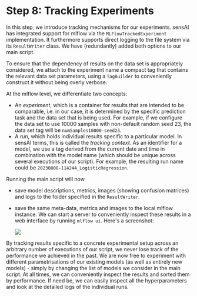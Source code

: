 # Step 8: Tracking Experiments

In this step, we introduce tracking mechanisms for our experiments.
sensAI has integrated support for mlflow via the `MLFlowTrackedExperiment`
implementation.
It furthermore supports direct logging to the file system via its `ResultWriter` 
class.
We have (redundantly) added both options to our main script.

To ensure that the dependency of results on the data set is appropriately 
considered, we attach to the experiment name a compact tag that contains
the relevant data set parameters, using a `TagBuilder` to conveniently 
construct it without being overly verbose.

At the mlflow level, we differentiate two concepts:
  * An *experiment*, which is a container for results that are intended to be
    comparable, i.e. in our case, it is determined by the specific prediction
    task and the data set that is being used.
    For example, if we configure the data set to use 10000 samples with 
    non-default random seed 23, the data set tag will be `numSamples10000-seed23`.
  * A *run*, which holds individual results specific to a particular model. 
    In sensAI terms, this is called the *tracking context*. 
    As an identifier for a model, we use a tag derived from the current date
    and time in combination with the model name (which should be unique across
    several executions of our script). 
    For example, the resulting run name could be
    `20230808-114244_LogisticRegression`.

Running the main script will now
  * save model descriptions, metrics, images (showing confusion matrices) 
    and logs to the folder specified in the `ResultWriter`.
  * save the same meta-data, metrics and images to the local mlflow instance.
    We can start a server to conveniently inspect these results in a web 
    interface by running `mlflow ui`. Here's a screenshot:
    
    ![](C:\Users\DominikJain\Dev\spotify-popularity-sensai\refactoring-journey\step08-tracking-experiments\res\mlflow.png)

By tracking results specific to a concrete experimental setup across an arbitrary
number of executions of our script, we never lose track of the performance 
we achieved in the past.
We are now free to experiment with different parametrisations of our existing
models (as well as entirely new models) - simply by changing the list of models
we consider in the main script.
At all times, we can conveniently inspect the results and sorted them by performance. 
If need be, we can easily inspect all the hyperparameters and look at the detailed
logs of the individual runs.
